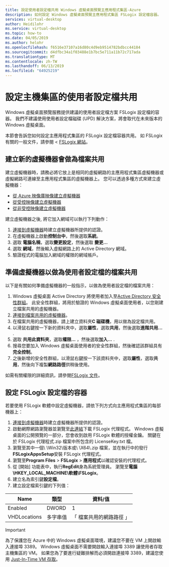 ```yaml
---
title: 設定使用者設定檔共用 Windows 虛擬桌面預覽主應用程式集區-Azure
description: 如何設定 Windows 虛擬桌面預覽主應用程式集區 FSLogix 設定檔容器。
services: virtual-desktop
author: Heidilohr
ms.service: virtual-desktop
ms.topic: how-to
ms.date: 04/05/2019
ms.author: helohr
ms.openlocfilehash: f6516e37107a16d80c4d9eb9514782bdbcc44184
ms.sourcegitcommit: d4dfbc34a1f03488e1b7bc5e711a11b72c717ada
ms.translationtype: MT
ms.contentlocale: zh-TW
ms.lasthandoff: 06/13/2019
ms.locfileid: "64925219"
---
```

# <a name="set-up-a-user-profile-share-for-a-host-pool"></a>設定主機集區的使用者設定檔共用

Windows 虛擬桌面預覽服務提供建議的使用者設定檔方案 FSLogix 設定檔的容器。 我們不建議使用使用者設定檔磁碟 (UPD) 解決方案，將會取代在未來版本的 Windows 虛擬桌面。

本節會告訴您如何設定主應用程式集區的 FSLogix 設定檔容器共用。 如 FSLogix 有關的一般文件，請參閱 < [FSLogix 網站](https://docs.fslogix.com/)。

## <a name="create-a-new-virtual-machine-that-will-act-as-a-file-share"></a>建立新的虛擬機器會做為檔案共用

建立虛擬機器時，請務必將它放上是相同的虛擬網路的主應用程式集區虛擬機器或虛擬網路可連線至主應用程式集區的虛擬機器上。 您可以透過多種方式來建立虛擬機器：

- [從 Azure 映像庫映像建立虛擬機器](https://docs.microsoft.com/azure/virtual-machines/windows/quick-create-portal#create-virtual-machine)
- [從受控映像建立虛擬機器](https://docs.microsoft.com/azure/virtual-machines/windows/create-vm-generalized-managed)
- [從非受控映像建立虛擬機器](https://github.com/Azure/azure-quickstart-templates/tree/master/101-vm-from-user-image)

建立虛擬機器之後, 將它加入網域可以執行下列動作：

1. [連接到虛擬機器](https://docs.microsoft.com/azure/virtual-machines/windows/quick-create-portal#connect-to-virtual-machine)時建立虛擬機器所提供的認證。
2. 在虛擬機器上啟動**控制台中**，然後選取**系統**。
3. 選取 **電腦名稱**，選取**變更設定**，然後選取 **變更...**
4. 選取 **網域**，然後輸入虛擬網路上的 Active Directory 網域。
5. 驗證程式的電腦加入網域的權限的網域帳戶。

## <a name="prepare-the-virtual-machine-to-act-as-a-file-share-for-user-profiles"></a>準備虛擬機器以做為使用者設定檔的檔案共用

以下是有關如何準備虛擬機器的一般指示，以做為使用者設定檔的檔案共用：

1. Windows 虛擬桌面 Active Directory 將使用者加入至[Active Directory 安全性群組](https://docs.microsoft.com/windows/security/identity-protection/access-control/active-directory-security-groups)。 此安全性群組，將用於驗證的 Windows 虛擬桌面使用者，以您剛建立檔案共用的虛擬機器。
2. [連接到檔案共用的虛擬機器](https://docs.microsoft.com/azure/virtual-machines/windows/quick-create-portal#connect-to-virtual-machine)。
3. 在檔案共用的虛擬機器，請上建立資料夾**C 磁碟機**，用以做為設定檔共用。
4. 以滑鼠右鍵按一下新的資料夾中，選取**屬性**，選取**共用**，然後選取**進階共用...** .
5. 選取 **共用此資料夾**，選取**權限...** ，然後選取**加入...** .
6. 搜尋您要加入 Windows 虛擬桌面使用者的安全性群組，然後確認該群組具有**完全控制**。
7. 之後新增的安全性群組，以滑鼠右鍵按一下該資料夾中，選取**屬性**，選取**共用**，然後向下複製**網路路徑**供稍後使用。

如需有關權限的詳細資訊，請參閱[FSLogix 文件](https://docs.fslogix.com/display/20170529/Requirements%2B-%2BProfile%2BContainers)。

## <a name="configure-the-fslogix-profile-container"></a>設定 FSLogix 設定檔的容器

若要使用 FSLogix 軟體中設定虛擬機器，請依下列方式向主應用程式集區的每部機器上：

1. [連接到虛擬機器](https://docs.microsoft.com/azure/virtual-machines/windows/quick-create-portal#connect-to-virtual-machine)時建立虛擬機器所提供的認證。
2. 啟動網際網路瀏覽器並瀏覽至[此連結](https://go.microsoft.com/fwlink/?linkid=2084562)下載 FSLogix 代理程式。 Windows 虛擬桌面的公開預覽的一部分，您會收到啟用 FSLogix 軟體的授權金鑰。 關鍵在於 FSLogix 代理程式.zip 檔案中所包含的 LicenseKey.txt 檔。
3. 瀏覽至其中一個\\ \\Win32\\版本或\\ \\X64\\.zip 檔案，並在執行中的發行**FSLogixAppsSetup**安裝 FSLogix 代理程式。
4. 瀏覽至**Program Files** > **FSLogix** > **應用程式**以確認安裝的代理程式。
5. 從 [開始] 功能表中，執行**RegEdit**身為系統管理員。 瀏覽至**電腦\\HKEY_LOCAL_MACHINE\\軟體\\FSLogix**。
6. 建立名為索引鍵**設定檔**。
7. 建立設定檔索引鍵的下列值：

| Name                | 類型               | 資料/值                        |
|---------------------|--------------------|-----------------------------------|
| Enabled             | DWORD              | 1                                 |
| VHDLocations        | 多字串值 | 「 檔案共用的網路路徑 」     |

>[!IMPORTANT]
>為了保護您在 Azure 中的 Windows 虛擬桌面環境，建議您不要在 VM 上開啟輸入連接埠 3389。 Windows 虛擬桌面不需要開啟輸入連接埠 3389 讓使用者存取主機集區的 VM。 如果您為了要進行疑難排解而必須開啟連接埠 3389，建議您使用 [Just-In-Time VM 存取](https://docs.microsoft.com/azure/security-center/security-center-just-in-time)。